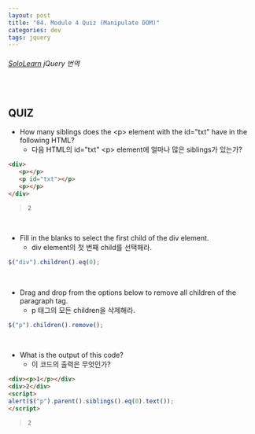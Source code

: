 ```yaml
---
layout: post
title: "04. Module 4 Quiz (Manipulate DOM)"
categories: dev
tags: jquery
---
```


###### [SoloLearn](https://www.sololearn.com/) jQuery 번역

<br>

## QUIZ

- How many siblings does the \<p> element with the id="txt" have in the following HTML?
  - 다음 HTML의 id="txt" \<p> element에 얼마나 많은 siblings가 있는가?

```html
<div>
   <p></p>
   <p id="txt"></p>
   <p></p>
</div>
```

> `2`

<br>

- Fill in the blanks to select the first child of the div element.
  - div element의 첫 번째 child를 선택해라.

```js
$("div").children().eq(0);
```

<br>

- Drag and drop from the options below to remove all children of the paragraph tag.
  - p 태그의 모든 children을 삭제해라.

```js
$("p").children().remove();
```

<br>

- What is the output of this code?
  - 이 코드의 출력은 무엇인가?

```html
<div><p>1</p></div>
<div>2</div>
<script>
alert($("p").parent().siblings().eq(0).text());
</script>
```

> `2`

<br>